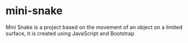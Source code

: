 # mini-snake
Mini Snake is a project based on the movement of an object on a limited surface, it is created using JavaScript and Bootstrap

